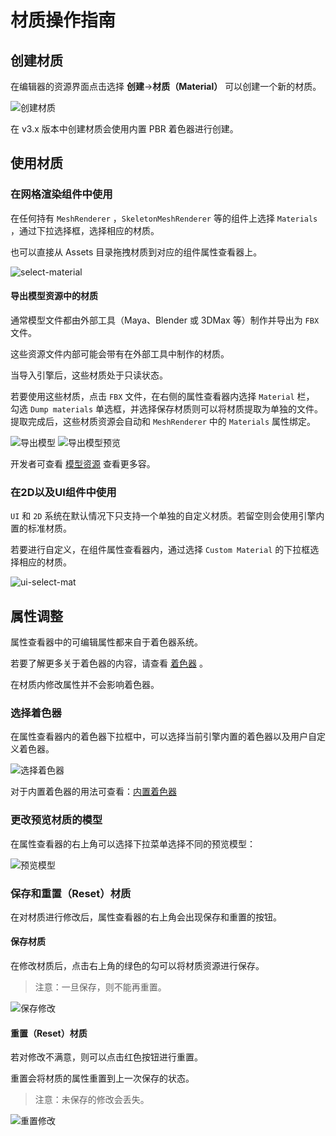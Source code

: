 # 材质操作指南

## 创建材质

在编辑器的资源界面点击选择 **创建**->**材质（Material）** 可以创建一个新的材质。

![创建材质](create-material/create.png)

在 v3.x 版本中创建材质会使用内置 PBR 着色器进行创建。

## 使用材质

### 在网格渲染组件中使用

在任何持有 `MeshRenderer` ，`SkeletonMeshRenderer` 等的组件上选择 `Materials` ，通过下拉选择框，选择相应的材质。

也可以直接从 Assets 目录拖拽材质到对应的组件属性查看器上。

![select-material](use-material/select.png)

#### 导出模型资源中的材质

通常模型文件都由外部工具（Maya、Blender 或 3DMax 等）制作并导出为 `FBX` 文件。

这些资源文件内部可能会带有在外部工具中制作的材质。

当导入引擎后，这些材质处于只读状态。

若要使用这些材质，点击 `FBX` 文件，在右侧的属性查看器内选择 `Material` 栏， 勾选 `Dump materials` 单选框，并选择保存材质则可以将材质提取为单独的文件。提取完成后，这些材质资源会自动和 `MeshRenderer` 中的 `Materials` 属性绑定。

![导出模型](inspector/dump-material.png) ![导出模型预览](inspector/gen-material.png)

开发者可查看 [模型资源](asset/model/mesh.md) 查看更多容。

### 在2D以及UI组件中使用

`UI` 和 `2D` 系统在默认情况下只支持一个单独的自定义材质。若留空则会使用引擎内置的标准材质。

若要进行自定义，在组件属性查看器内，通过选择 `Custom Material` 的下拉框选择相应的材质。

![ui-select-mat](use-material/ui-select.png)

## 属性调整

属性查看器中的可编辑属性都来自于着色器系统。

若要了解更多关于着色器的内容，请查看 [着色器](../shader/index.md) 。

在材质内修改属性并不会影响着色器。

### 选择着色器

在属性查看器内的着色器下拉框中，可以选择当前引擎内置的着色器以及用户自定义着色器。

![选择着色器](inspector/select-effect.png)

对于内置着色器的用法可查看：[内置着色器](../shader/effect-buildin.md)

### 更改预览材质的模型

在属性查看器的右上角可以选择下拉菜单选择不同的预览模型：

![预览模型](inspector/preview-model-select.png)

### 保存和重置（Reset）材质

在对材质进行修改后，属性查看器的右上角会出现保存和重置的按钮。

#### 保存材质

在修改材质后，点击右上角的绿色的勾可以将材质资源进行保存。

>注意：一旦保存，则不能再重置。

![保存修改](inspector/save-material.png)

#### 重置（Reset）材质

若对修改不满意，则可以点击红色按钮进行重置。

重置会将材质的属性重置到上一次保存的状态。

>注意：未保存的修改会丢失。

![重置修改](inspector/revert-material.png)
